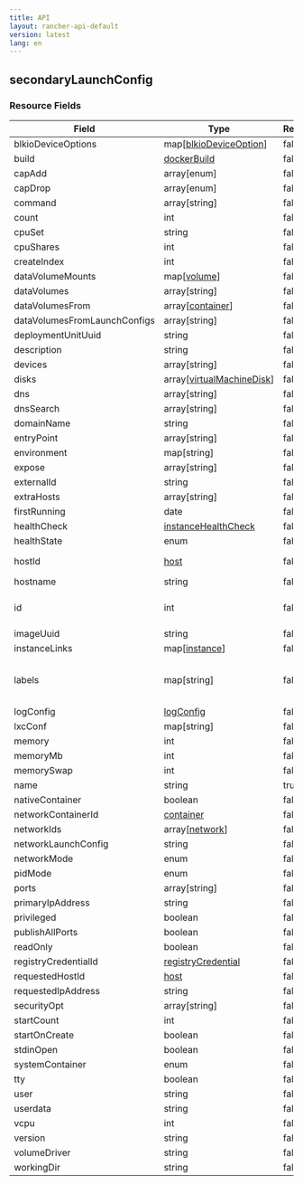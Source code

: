 ```yaml
---
title: API
layout: rancher-api-default
version: latest
lang: en
---
```


## secondaryLaunchConfig





### Resource Fields

Field | Type | Required | Default | Description
---|---|---|---|---
blkioDeviceOptions | map[[blkioDeviceOption]({{site.baseurl}}/rancher/{{page.version}}/{{page.lang}}/api/api-resources/blkioDeviceOption/)] | false |  | 
build | [dockerBuild]({{site.baseurl}}/rancher/{{page.version}}/{{page.lang}}/api/api-resources/dockerBuild/) | false |  | 
capAdd | array[enum] | false |  | 
capDrop | array[enum] | false |  | 
command | array[string] | false |  | 
count | int | false |  | 
cpuSet | string | false |  | 
cpuShares | int | false |  | 
createIndex | int | false |  | 
dataVolumeMounts | map[[volume]({{site.baseurl}}/rancher/{{page.version}}/{{page.lang}}/api/api-resources/volume/)] | false |  | 
dataVolumes | array[string] | false |  | 
dataVolumesFrom | array[[container]({{site.baseurl}}/rancher/{{page.version}}/{{page.lang}}/api/api-resources/container/)] | false |  | 
dataVolumesFromLaunchConfigs | array[string] | false |  | 
deploymentUnitUuid | string | false |  | 
description | string | false |  | 
devices | array[string] | false |  | 
disks | array[[virtualMachineDisk]({{site.baseurl}}/rancher/{{page.version}}/{{page.lang}}/api/api-resources/virtualMachineDisk/)] | false |  | 
dns | array[string] | false |  | 
dnsSearch | array[string] | false |  | 
domainName | string | false |  | 
entryPoint | array[string] | false |  | 
environment | map[string] | false |  | 
expose | array[string] | false |  | 
externalId | string | false |  | 
extraHosts | array[string] | false |  | 
firstRunning | date | false |  | 
healthCheck | [instanceHealthCheck]({{site.baseurl}}/rancher/{{page.version}}/{{page.lang}}/api/api-resources/instanceHealthCheck/) | false |  | 
healthState | enum | false |  | 
hostId | [host]({{site.baseurl}}/rancher/{{page.version}}/{{page.lang}}/api/api-resources/host/) | false |  | The unique identifier for the associated host
hostname | string | false |  | 
id | int | false |  | The unique identifier for the secondaryLaunchConfig
imageUuid | string | false |  | 
instanceLinks | map[[instance]({{site.baseurl}}/rancher/{{page.version}}/{{page.lang}}/api/api-resources/instance/)] | false |  | 
labels | map[string] | false |  | A map of key value pairs to be used as labels for the secondaryLaunchConfig
logConfig | [logConfig]({{site.baseurl}}/rancher/{{page.version}}/{{page.lang}}/api/api-resources/logConfig/) | false |  | 
lxcConf | map[string] | false |  | 
memory | int | false |  | 
memoryMb | int | false |  | 
memorySwap | int | false |  | 
name | string | true |  | 
nativeContainer | boolean | false |  | 
networkContainerId | [container]({{site.baseurl}}/rancher/{{page.version}}/{{page.lang}}/api/api-resources/container/) | false |  | 
networkIds | array[[network]({{site.baseurl}}/rancher/{{page.version}}/{{page.lang}}/api/api-resources/network/)] | false |  | 
networkLaunchConfig | string | false |  | 
networkMode | enum | false | managed | 
pidMode | enum | false |  | 
ports | array[string] | false |  | 
primaryIpAddress | string | false |  | 
privileged | boolean | false | false | 
publishAllPorts | boolean | false | false | 
readOnly | boolean | false | false | 
registryCredentialId | [registryCredential]({{site.baseurl}}/rancher/{{page.version}}/{{page.lang}}/api/api-resources/registryCredential/) | false |  | 
requestedHostId | [host]({{site.baseurl}}/rancher/{{page.version}}/{{page.lang}}/api/api-resources/host/) | false |  | 
requestedIpAddress | string | false |  | 
securityOpt | array[string] | false |  | 
startCount | int | false |  | 
startOnCreate | boolean | false | true | 
stdinOpen | boolean | false | false | 
systemContainer | enum | false |  | 
tty | boolean | false | false | 
user | string | false |  | 
userdata | string | false |  | 
vcpu | int | false | 1 | 
version | string | false | 0 | 
volumeDriver | string | false |  | 
workingDir | string | false |  | 

